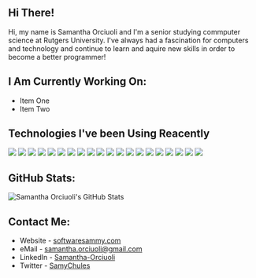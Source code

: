 ## Hi There!
Hi, my name is Samantha Orciuoli and I'm a senior studying commputer science at Rutgers University. I've always had a fascination for computers and technology and continue to learn and aquire new skills in order to become a better programmer!

## I Am Currently Working On:
- Item One
- Item Two

## Technologies I've been Using Reacently
<p>
    <img src="https://img.shields.io/badge/Python-FFD43B?style=for-the-badge&logo=python&logoColor=blue">
    <img src="https://img.shields.io/badge/JavaScript-323330?style=for-the-badge&logo=javascript&logoColor=F7DF1E
    ">
    <img src="https://img.shields.io/badge/HTML5-E34F26?style=for-the-badge&logo=html5&logoColor=white
    ">
    <img src="https://img.shields.io/badge/CSS3-1572B6?style=for-the-badge&logo=css3&logoColor=white
    ">
    <img src="https://img.shields.io/badge/Numpy-777BB4?style=for-the-badge&logo=numpy&logoColor=white
    ">
    <img src="https://img.shields.io/badge/Pandas-2C2D72?style=for-the-badge&logo=pandas&logoColor=white
    ">
    <img src="https://img.shields.io/badge/PyTorch-EE4C2C?style=for-the-badge&logo=PyTorch&logoColor=white
    ">
    <img src="https://img.shields.io/badge/TensorFlow-FF6F00?style=for-the-badge&logo=TensorFlow&logoColor=white
    ">
    <img src="https://img.shields.io/badge/next.js-000000?style=for-the-badge&logo=nextdotjs&logoColor=white
    "/>
    <img src="https://img.shields.io/badge/Django-092E20?style=for-the-badge&logo=django&logoColor=green
    ">
    <img src="https://img.shields.io/badge/Node.js-339933?style=for-the-badge&logo=nodedotjs&logoColor=white
    ">
    <img src="https://img.shields.io/badge/React-20232A?style=for-the-badge&logo=react&logoColor=61DAFB
    ">
    <img src="https://img.shields.io/badge/Tailwind_CSS-38B2AC?style=for-the-badge&logo=tailwind-css&logoColor=white
    ">
    <img src="https://img.shields.io/badge/Vercel-000000?style=for-the-badge&logo=vercel&logoColor=white
    "/>
    <img src="https://img.shields.io/badge/Amazon_AWS-FF9900?style=for-the-badge&logo=amazonaws&logoColor=white
    ">
    <img src="https://img.shields.io/badge/PostgreSQL-316192?style=for-the-badge&logo=postgresql&logoColor=white
    ">
    <img src="https://img.shields.io/badge/Supabase-181818?style=for-the-badge&logo=supabase&logoColor=white
    "/>
    <img src="https://img.shields.io/badge/VSCode-0078D4?style=for-the-badge&logo=visual%20studio%20code&logoColor=white
    "/>
    <img src="https://img.shields.io/badge/PyCharm-000000.svg?&style=for-the-badge&logo=PyCharm&logoColor=white
    "/>
    <img src="https://img.shields.io/badge/WebStorm-000000?style=for-the-badge&logo=WebStorm&logoColor=white
    "/>
</p>

## GitHub Stats:
![Samantha Orciuoli's GitHub Stats](https://github-readme-stats.vercel.app/api?username=samantha-orciuoli&show_icons=true&icon_color=c9d1d9&title_color=c9d1d9&text_color=c9d1d9&bg_color=0d1117&border_color=0d1117)
## Contact Me:
- Website - [softwaresammy.com](https://softwaresammy.com/)
- eMail - samantha.orciuoli@gmail.com
- LinkedIn - [Samantha-Orciuoli](https://twitter.com/sammychules)
- Twitter - [SamyChules](https://twitter.com/sammychules)
